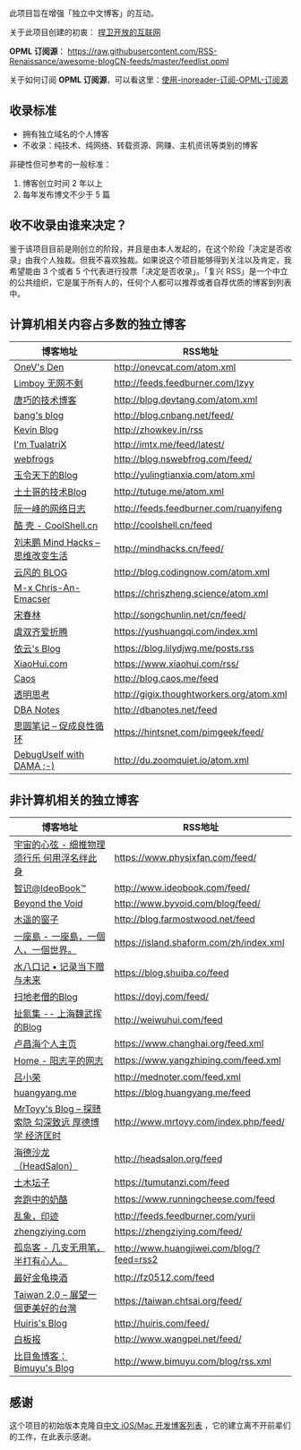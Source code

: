 此项目旨在增强「独立中文博客」的互动。

关于此项目创建的初衷： [捍卫开放的互联网](http://www.xianmin.org/post/defend-the-open-internet/)

**OPML 订阅源**： https://raw.githubusercontent.com/RSS-Renaissance/awesome-blogCN-feeds/master/feedlist.opml

关于如何订阅 **OPML 订阅源**，可以看这里：[使用-inoreader-订阅-OPML-订阅源](https://github.com/RSS-Renaissance/RSSR-Docs-CN/blob/master/01-%E4%BD%BF%E7%94%A8-inoreader-%E8%AE%A2%E9%98%85-OPML-%E8%AE%A2%E9%98%85%E6%BA%90.md)

## 收录标准
- 拥有独立域名的个人博客
- 不收录：纯技术、纯网络、转载资源、网赚、主机资讯等类别的博客

非硬性但可参考的一般标准：
1. 博客创立时间 2 年以上
2. 每年发布博文不少于 5 篇

## 收不收录由谁来决定？
鉴于该项目目前是刚创立的阶段，并且是由本人发起的，在这个阶段「决定是否收录」由我个人独裁。但我不喜欢独裁。如果说这个项目能够得到关注以及肯定，我希望能由 3 个或者 5 个代表进行投票「决定是否收录」。「复兴 RSS」是一个中立的公共组织，它是属于所有人的，任何个人都可以推荐或者自荐优质的博客到列表中。

## 计算机相关内容占多数的独立博客
博客地址 | RSS地址
----- | -----
[OneV's Den](http://onevcat.com) | <http://onevcat.com/atom.xml>
[Limboy 无网不剩](http://limboy.me/) | <http://feeds.feedburner.com/lzyy>
[唐巧的技术博客](http://blog.devtang.com) | <http://blog.devtang.com/atom.xml>
[bang's blog](http://blog.cnbang.net/) | <http://blog.cnbang.net/feed/>
[Kevin Blog](http://zhowkev.in) | <http://zhowkev.in/rss>
[I'm TualatriX](http://imtx.me) | <http://imtx.me/feed/latest/>
[webfrogs](http://blog.nswebfrog.com/) | <http://blog.nswebfrog.com/feed/>
[玉令天下的Blog](http://yulingtianxia.com) | <http://yulingtianxia.com/atom.xml>
[土土哥的技术Blog](http://tutuge.me/) | <http://tutuge.me/atom.xml>
[阮一峰的网络日志](http://www.ruanyifeng.com/blog/) | <http://feeds.feedburner.com/ruanyifeng>
[酷 壳 - CoolShell.cn](http://coolshell.cn/) | <http://coolshell.cn/feed>
[刘未鹏 Mind Hacks – 思维改变生活](http://mindhacks.cn/) | <http://mindhacks.cn/feed/>
[云风的 BLOG](http://blog.codingnow.com/) | <http://blog.codingnow.com/atom.xml>
[M-x Chris-An-Emacser](https://chriszheng.science/) | <https://chriszheng.science/atom.xml>
[宋春林](http://sixf.org/) | <http://songchunlin.net/cn/feed/>
[虞双齐爱折腾](https://yushuangqi.com/) | <https://yushuangqi.com/index.xml>
[依云's Blog](https://blog.lilydjwg.me/) | <https://blog.lilydjwg.me/posts.rss>
[XiaoHui.com](https://www.xiaohui.com/) | <https://www.xiaohui.com/rss/>
[Caos](http://blog.caos.me/) | <http://blog.caos.me/feed>
[透明思考](http://gigix.thoughtworkers.org/) | <http://gigix.thoughtworkers.org/atom.xml>
[DBA Notes](http://dbanotes.net/) | <http://dbanotes.net/feed>
[思圆笔记 – 促成良性循环](https://hintsnet.com/pimgeek/) | <https://hintsnet.com/pimgeek/feed/>
[DebugUself with DAMA ;-)](http://du.zoomquiet.io/) | <http://du.zoomquiet.io/atom.xml>

## 非计算机相关的独立博客
博客地址 | RSS地址
----- | -----
[宇宙的心弦 - 细推物理须行乐 何用浮名绊此身](https://www.physixfan.com/) | <https://www.physixfan.com/feed/>
[智识@IdeoBook™](http://www.ideobook.com/) | <http://www.ideobook.com/feed/>
[Beyond the Void](http://www.byvoid.com/) | <http://www.byvoid.com/blog/feed/>
[木遥的窗子](http://blog.farmostwood.net/) | <http://blog.farmostwood.net/feed>
[一座島 - 一座島，一個人，一個世界。](https://island.shaform.com/zh/) | <https://island.shaform.com/zh/index.xml>
[水八口记 • 记录当下赠与未来](https://blog.shuiba.co/) | <https://blog.shuiba.co/feed>
[扫地老僧的Blog](https://doyj.com/) | <https://doyj.com/feed/>
[扯氮集 -- 上海魏武挥的Blog](http://weiwuhui.com/) | <http://weiwuhui.com/feed>
[卢昌海个人主页](https://www.changhai.org/) | <https://www.changhai.org/feed.xml>
[Home - 阳志平的网志](https://www.yangzhiping.com/) | <https://www.yangzhiping.com/feed.xml>
[吕小荣](http://mednoter.com/) | <http://mednoter.com/feed.xml>
[huangyang.me](https://blog.huangyang.me/) | <https://blog.huangyang.me/feed>
[MrToyy's Blog – 探赜索隐 勾深致远 厚德博学 经济匡时](http://www.mrtoyy.com/) | <http://www.mrtoyy.com/index.php/feed/>
[海德沙龙（HeadSalon）](http://headsalon.org/) | <http://headsalon.org/feed>
[土木坛子](https://tumutanzi.com/) | <https://tumutanzi.com/feed>
[奔跑中的奶酪](https://www.runningcheese.com/) | <https://www.runningcheese.com/feed>
[乱象，印迹](http://www.luanxiang.org/blog/) | <http://feeds.feedburner.com/yurii>
[zhengziying.com](https://zhengziying.com/) | <https://zhengziying.com/feed/>
[孤岛客 - 几支无用笔，半打有心人。](http://www.huangjiwei.com/blog/) | <http://www.huangjiwei.com/blog/?feed=rss2>
[最好金龟换酒](http://fz0512.com/) | <http://fz0512.com/feed>
[Taiwan 2.0 – 展望一個更美好的台灣](https://taiwan.chtsai.org/) | <https://taiwan.chtsai.org/feed/>
[Huiris's Blog](http://huiris.com/) | <http://huiris.com/feed/>
[白板报](http://www.baibanbao.net/) | <http://www.wangpei.net/feed/>
[比目鱼博客：Bimuyu's Blog](http://www.bimuyu.com/blog/) | <http://www.bimuyu.com/blog/rss.xml>

## 感谢
这个项目的初始版本克隆自[中文 iOS/Mac 开发博客列表](https://github.com/tangqiaoboy/iOSBlogCN) ，它的建立离不开前辈们的工作，在此表示感谢。
